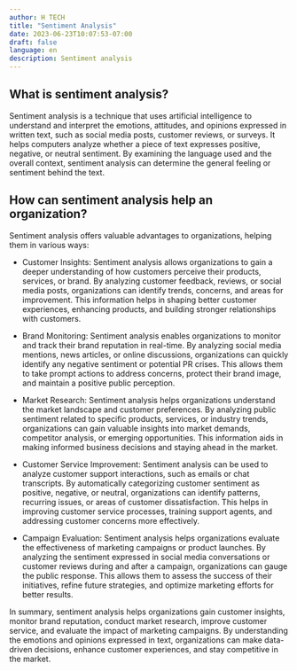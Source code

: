 ```yaml
---
author: H TECH
title: "Sentiment Analysis"
date: 2023-06-23T10:07:53-07:00
draft: false
language: en
description: Sentiment analysis
---
```


## What is sentiment analysis? ##

Sentiment analysis is a technique that uses artificial intelligence to understand and interpret the emotions, attitudes, and opinions expressed in written text, such as social media posts, customer reviews, or surveys. It helps computers analyze whether a piece of text expresses positive, negative, or neutral sentiment. By examining the language used and the overall context, sentiment analysis can determine the general feeling or sentiment behind the text.

## How can sentiment analysis help an organization? ##

Sentiment analysis offers valuable advantages to organizations, helping them in various ways:

- Customer Insights: Sentiment analysis allows organizations to gain a deeper understanding of how customers perceive their products, services, or brand. By analyzing customer feedback, reviews, or social media posts, organizations can identify trends, concerns, and areas for improvement. This information helps in shaping better customer experiences, enhancing products, and building stronger relationships with customers.

- Brand Monitoring: Sentiment analysis enables organizations to monitor and track their brand reputation in real-time. By analyzing social media mentions, news articles, or online discussions, organizations can quickly identify any negative sentiment or potential PR crises. This allows them to take prompt actions to address concerns, protect their brand image, and maintain a positive public perception.

- Market Research: Sentiment analysis helps organizations understand the market landscape and customer preferences. By analyzing public sentiment related to specific products, services, or industry trends, organizations can gain valuable insights into market demands, competitor analysis, or emerging opportunities. This information aids in making informed business decisions and staying ahead in the market.

- Customer Service Improvement: Sentiment analysis can be used to analyze customer support interactions, such as emails or chat transcripts. By automatically categorizing customer sentiment as positive, negative, or neutral, organizations can identify patterns, recurring issues, or areas of customer dissatisfaction. This helps in improving customer service processes, training support agents, and addressing customer concerns more effectively.

- Campaign Evaluation: Sentiment analysis helps organizations evaluate the effectiveness of marketing campaigns or product launches. By analyzing the sentiment expressed in social media conversations or customer reviews during and after a campaign, organizations can gauge the public response. This allows them to assess the success of their initiatives, refine future strategies, and optimize marketing efforts for better results.

In summary, sentiment analysis helps organizations gain customer insights, monitor brand reputation, conduct market research, improve customer service, and evaluate the impact of marketing campaigns. By understanding the emotions and opinions expressed in text, organizations can make data-driven decisions, enhance customer experiences, and stay competitive in the market.